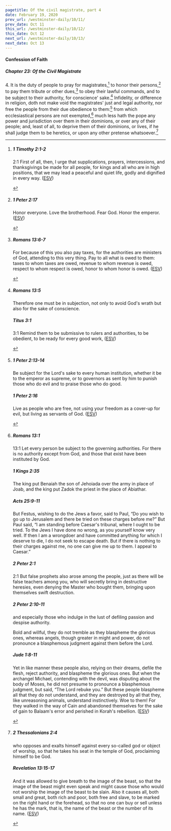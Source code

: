 ```yaml
---
pagetitle: Of the civil magistrate, part 4
date: February 19, 2020
prev_url: /westminster-daily/10/11/
prev_date: Oct 11
this_url: /westminster-daily/10/12/
this_date: Oct 12
next_url: /westminster-daily/10/13/
next_date: Oct 13
---
```


#### Confession of Faith

##### Chapter 23: Of the Civil Magistrate

4\. It is the duty of people to pray for magistrates,[^fnref:wcf1] to honor their persons,[^fnref:wcf2] to pay them tribute or other dues,[^fnref:wcf3] to obey their lawful commands, and to be subject to their authority, for conscience' sake.[^fnref:wcf4] Infidelity, or difference in religion, doth not make void the magistrates' just and legal authority, nor free the people from their due obedience to them:[^fnref:wcf5] from which ecclesiastical persons are not exempted,[^fnref:wcf6] much less hath the pope any power and jurisdiction over them in their dominions, or over any of their people; and, least of all, to deprive them of their dominions, or lives, if he shall judge them to be heretics, or upon any other pretense whatsoever.[^fnref:wcf7]

[^fnref:wcf1]: <div class="esv"><h5>1 Timothy 2:1-2</h5> <div class="esv-text"> <p id="p54002001.05-1"><span class="chapter-num" id="v54002001-1">2:1&nbsp;</span>First of all, then, I urge that supplications, prayers, intercessions, and thanksgivings be made for all people, for kings and all who are in high positions, that we may lead a peaceful and quiet life, godly and dignified in every way.  (<a href="http://www.esv.org" class="copyright">ESV</a>)</p> </div> </div>

[^fnref:wcf2]: <div class="esv"><h5>1 Peter 2:17</h5> <div class="esv-text"><p id="p60002017.01-1">Honor everyone. Love the brotherhood. Fear God. Honor the emperor.  (<a href="http://www.esv.org" class="copyright">ESV</a>)</p> </div> </div>

[^fnref:wcf3]: <div class="esv"><h5>Romans 13:6-7</h5> <div class="esv-text"><p id="p45013006.01-1">For because of this you also pay taxes, for the authorities are ministers of God, attending to this very thing. Pay to all what is owed to them: taxes to whom taxes are owed, revenue to whom revenue is owed, respect to whom respect is owed, honor to whom honor is owed.  (<a href="http://www.esv.org" class="copyright">ESV</a>)</p> </div> </div>

[^fnref:wcf4]: <div class="esv"><h5>Romans 13:5</h5> <div class="esv-text"><p id="p45013005.01-1">Therefore one must be in subjection, not only to avoid God's wrath but also for the sake of conscience.</p> </div><h5>Titus 3:1</h5> <div class="esv-text"> <p id="p56003001.07-2"><span class="chapter-num" id="v56003001-2">3:1&nbsp;</span>Remind them to be submissive to rulers and authorities, to be obedient, to be ready for every good work,  (<a href="http://www.esv.org" class="copyright">ESV</a>)</p> </div> </div>

[^fnref:wcf5]: <div class="esv"><h5>1 Peter 2:13-14</h5> <div class="esv-text"> <p id="p60002013.04-1">Be subject for the Lord's sake to every human institution, whether it be to the emperor as supreme, or to governors as sent by him to punish those who do evil and to praise those who do good.</p> </div><h5>1 Peter 2:16</h5> <div class="esv-text"><p id="p60002016.01-2">Live as people who are free, not using your freedom as a cover-up for evil, but living as servants of God.  (<a href="http://www.esv.org" class="copyright">ESV</a>)</p> </div> </div>

[^fnref:wcf6]: <div class="esv"><h5>Romans 13:1</h5> <div class="esv-text"> <p id="p45013001.05-1"><span class="chapter-num" id="v45013001-1">13:1&nbsp;</span>Let every person be subject to the governing authorities. For there is no authority except from God, and those that exist have been instituted by God.</p> </div><h5>1 Kings 2:35</h5> <div class="esv-text"><p id="p11002035.01-2">The king put Benaiah the son of Jehoiada over the army in place of Joab, and the king put Zadok the priest in the place of Abiathar.</p> </div><h5>Acts 25:9-11</h5> <div class="esv-text"><p id="p44025009.01-3">But Festus, wishing to do the Jews a favor, said to Paul, &#8220;Do you wish to go up to Jerusalem and there be tried on these charges before me?&#8221; But Paul said, &#8220;I am standing before Caesar's tribunal, where I ought to be tried. To the Jews I have done no wrong, as you yourself know very well. If then I am a wrongdoer and have committed anything for which I deserve to die, I do not seek to escape death. But if there is nothing to their charges against me, no one can give me up to them. I appeal to Caesar.&#8221;</p> </div><h5>2 Peter 2:1</h5> <div class="esv-text"> <p id="p61002001.05-4"><span class="chapter-num" id="v61002001-4">2:1&nbsp;</span>But false prophets also arose among the people, just as there will be false teachers among you, who will secretly bring in destructive heresies, even denying the Master who bought them, bringing upon themselves swift destruction.</p> </div><h5>2 Peter 2:10-11</h5> <div class="esv-text"><p id="p61002010.01-5">and especially those who indulge in the lust of defiling passion and despise authority.</p> <p id="p61002010.15-5">Bold and willful, they do not tremble as they blaspheme the glorious ones, whereas angels, though greater in might and power, do not pronounce a blasphemous judgment against them before the Lord.</p> </div><h5>Jude 1:8-11</h5> <div class="esv-text"><p id="p65001008.01-6">Yet in like manner these people also, relying on their dreams, defile the flesh, reject authority, and blaspheme the glorious ones. But when the archangel Michael, contending with the devil, was disputing about the body of Moses, he did not presume to pronounce a blasphemous judgment, but said, &#8220;The Lord rebuke you.&#8221; But these people blaspheme all that they do not understand, and they are destroyed by all that they, like unreasoning animals, understand instinctively. Woe to them! For they walked in the way of Cain and abandoned themselves for the sake of gain to Balaam's error and perished in Korah's rebellion.  (<a href="http://www.esv.org" class="copyright">ESV</a>)</p> </div> </div>

[^fnref:wcf7]: <div class="esv"><h5>2 Thessalonians 2:4</h5> <div class="esv-text"><p id="p53002004.01-1">who opposes and exalts himself against every so-called god or object of worship, so that he takes his seat in the temple of God, proclaiming himself to be God.</p> </div><h5>Revelation 13:15-17</h5> <div class="esv-text"><p id="p66013015.01-2">And it was allowed to give breath to the image of the beast, so that the image of the beast might even speak and might cause those who would not worship the image of the beast to be slain. Also it causes all, both small and great, both rich and poor, both free and slave, to be marked on the right hand or the forehead, so that no one can buy or sell unless he has the mark, that is, the name of the beast or the number of its name.  (<a href="http://www.esv.org" class="copyright">ESV</a>)</p> </div> </div>

